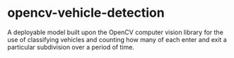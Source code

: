 # opencv-vehicle-detection
A deployable model built upon the OpenCV computer vision library for the use of classifying vehicles and counting how many of each enter and exit a particular subdivision over a period of time.
